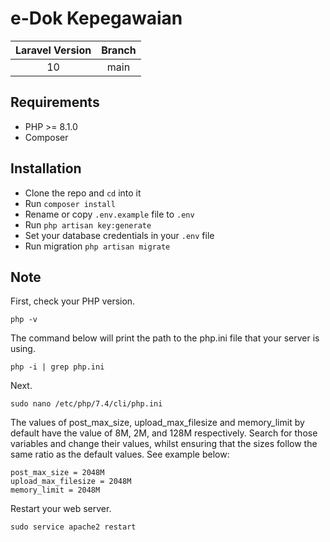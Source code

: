 # e-Dok Kepegawaian

| Laravel Version | Branch |
| :-------------: | :----: |
|       10        |  main  |

## Requirements

-   PHP >= 8.1.0
-   Composer

## Installation

-   Clone the repo and `cd` into it
-   Run `composer install`
-   Rename or copy `.env.example` file to `.env`
-   Run `php artisan key:generate`
-   Set your database credentials in your `.env` file
-   Run migration `php artisan migrate`

## Note

First, check your PHP version.

```
php -v
```

The command below will print the path to the php.ini file that your server is using.

```
php -i | grep php.ini
```

Next.

```
sudo nano /etc/php/7.4/cli/php.ini
```

The values of post_max_size, upload_max_filesize and memory_limit by default have the value of 8M, 2M, and 128M respectively.
Search for those variables and change their values, whilst ensuring that the sizes follow the same ratio as the default values.
See example below:

```
post_max_size = 2048M
upload_max_filesize = 2048M
memory_limit = 2048M
```

Restart your web server.

```
sudo service apache2 restart
```
